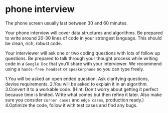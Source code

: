 # phone interview
The phone screen usually last between 30 and 60 minutes.

Your phone interview will cover data structures and algorithms. Be prepared to write around 20-30 lines of code in your strongest language. This should be clean, rich, robust code.

Your interviewer will ask one or two coding questions with lots of follow up questions. Be prepared to talk through your thought process while writing code in a `Google Doc` that you’ll share with your interviewer. We recommend using a `hands-free headset` or `speakerphone` so you can type freely.

1.You will be asked an open ended question. Ask clarifying questions, devise requirements.
2.You will be asked to explain it in an algorithm.
3.Convert it to a workable code.
(Hint: Don't worry about getting it perfect because time is limited. Write what comes but then refine it later. Also make sure you consider `corner cases` and `edge cases`, production ready.)
4.Optimize the code, follow it with test cases and find any bugs.
